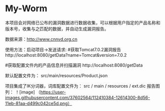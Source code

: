 # My-Worm

本项目会对网络已公布的漏洞数据进行数据收集，可以根据用户指定的产品名称和版本号，收集与之匹配的数据，并自动生成漏洞报告。

数据来源：http://www.cnnvd.org.cn

使用方法：启动项目->发送请求:
#获取Tomcat7.0.2漏洞报告
http://localhost:8080/getData?name=Tomcat&version=7.0.2

#获取配置文件内的产品信息并扫描漏洞
http://localhost:8080/getData

默认配置文件为：
src/main/resources/Product.json

项目集成了IK分词器，词库配置文件为：
src / main / resources / ext.dic
报告图列：
！[image] （https://user-images.githubusercontent.com/37602564/112410384-12614300-8d56-11eb-81aa-d499c042ce5d.png）
